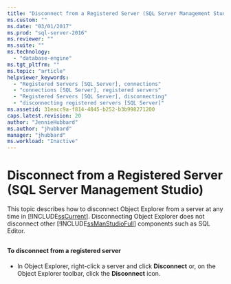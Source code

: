 ```yaml
---
title: "Disconnect from a Registered Server (SQL Server Management Studio) | Microsoft Docs"
ms.custom: ""
ms.date: "03/01/2017"
ms.prod: "sql-server-2016"
ms.reviewer: ""
ms.suite: ""
ms.technology: 
  - "database-engine"
ms.tgt_pltfrm: ""
ms.topic: "article"
helpviewer_keywords: 
  - "Registered Servers [SQL Server], connections"
  - "connections [SQL Server], registered servers"
  - "Registered Servers [SQL Server], disconnecting"
  - "disconnecting registered servers [SQL Server]"
ms.assetid: 31eacc9a-f814-4845-b252-b3b998271200
caps.latest.revision: 20
author: "JennieHubbard"
ms.author: "jhubbard"
manager: "jhubbard"
ms.workload: "Inactive"
---
```

# Disconnect from a Registered Server (SQL Server Management Studio)
  This topic describes how to  disconnect Object Explorer from a server at any time in [!INCLUDE[ssCurrent](../../includes/sscurrent-md.md)]. Disconnecting Object Explorer does not disconnect other [!INCLUDE[ssManStudioFull](../../includes/ssmanstudiofull-md.md)] components such as SQL Editor.  
  
##  <a name="SSMSProcedure"></a>  
  
#### To disconnect from a registered server  
  
-   In Object Explorer, right-click a server and click **Disconnect** or, on the Object Explorer toolbar, click the **Disconnect** icon.  
  
  
